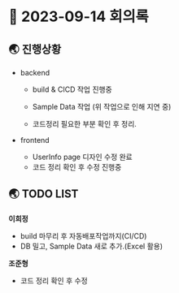 # 📑 2023-09-14 회의록

## 🌏 진행상황

* backend
  
  * build & CICD 작업 진행중
  
  * Sample Data 작업 (위 작업으로 인해 지연 중)
  
  * 코드정리 필요한 부분 확인 후 정리.
  
* frontend

  * UserInfo page 디자인 수정 완료
  * 코드 정리 확인 후 수정 진행중
  
  
  

## 🌏 TODO LIST

**이희정**

* build 마무리 후 자동배포작업까지(CI/CD)
* DB 밀고, Sample Data 새로 추가.(Excel 활용)



**조준형**

* 코드 정리 확인 후 수정